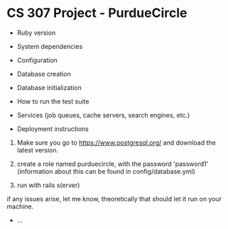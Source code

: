 # CS 307 Project - PurdueCircle

* Ruby version

* System dependencies

* Configuration

* Database creation

* Database initialization

* How to run the test suite

* Services (job queues, cache servers, search engines, etc.)

* Deployment instructions

1) Make sure you go to https://www.postgresql.org/ and download the latest version.

2) create a role named purduecircle, with the password 'password1' (information about this can be found in config/database.yml)

3) run with rails s(erver)

if any issues arise, let me know, theoretically that should let it run on your machine.

* ...
